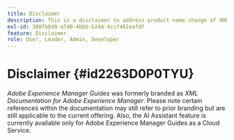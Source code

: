 ```yaml
---
title: Disclaimer
description: This is a disclaimer to address product name change of XML Documentation for Adobe Experience Manager to AEM Guides
exl-id: 388fb8d9-a7d0-4bbb-b244-4ccf461eafdf
feature: Disclaimer
role: User, Leader, Admin, Developer
---
```

# Disclaimer {#id2263D0P0TYU}

*Adobe Experience Manager Guides* was formerly branded as *XML Documentation for Adobe Experience Manager*. Please note certain references within the documentation may still refer to prior branding but are still applicable to the current offering. Also, the AI Assistant feature is currently available only for Adobe Experience Manager Guides as a Cloud Service.
